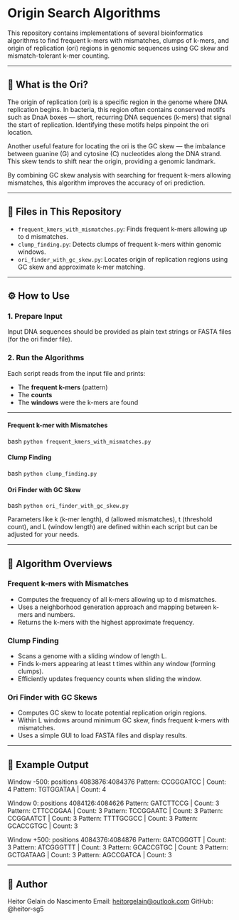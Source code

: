 # Origin Search Algorithms

This repository contains implementations of several bioinformatics algorithms to find frequent k-mers with mismatches, clumps of k-mers, and origin of replication (ori) regions in genomic sequences using GC skew and mismatch-tolerant k-mer counting.

---

## 🧬 What is the Ori?

The origin of replication (ori) is a specific region in the genome where DNA replication begins. In bacteria, this region often contains conserved motifs such as DnaA boxes — short, recurring DNA sequences (k-mers) that signal the start of replication. Identifying these motifs helps pinpoint the ori location.

Another useful feature for locating the ori is the GC skew — the imbalance between guanine (G) and cytosine (C) nucleotides along the DNA strand. This skew tends to shift near the origin, providing a genomic landmark.

By combining GC skew analysis with searching for frequent k-mers allowing mismatches, this algorithm improves the accuracy of ori prediction.

---

## 📁 Files in This Repository

- `frequent_kmers_with_mismatches.py`: Finds frequent k-mers allowing up to d mismatches.
- `clump_finding.py`: Detects clumps of frequent k-mers within genomic windows.
- `ori_finder_with_gc_skew.py`: Locates origin of replication regions using GC skew and approximate k-mer matching.

---

## ⚙️ How to Use

### 1. Prepare Input

Input DNA sequences should be provided as plain text strings or FASTA files (for the ori finder file).

### 2. Run the Algorithms

Each script reads from the input file and prints:

- The **frequent k-mers** (pattern)
- The **counts**
- The **windows** were the k-mers are found

---

#### Frequent k-mer with Mismatches

  bash
```python frequent_kmers_with_mismatches.py```

#### Clump Finding

  bash
```python clump_finding.py```

#### Ori Finder with GC Skew

  bash
```python ori_finder_with_gc_skew.py```

Parameters like k (k-mer length), d (allowed mismatches), t (threshold count), and L (window length) are defined within each script but can be adjusted for your needs.

---

## 🧠 Algorithm Overviews

### Frequent k-mers with Mismatches

- Computes the frequency of all k-mers allowing up to d mismatches.
- Uses a neighborhood generation approach and mapping between k-mers and numbers.
- Returns the k-mers with the highest approximate frequency.

### Clump Finding

- Scans a genome with a sliding window of length L.
- Finds k-mers appearing at least t times within any window (forming clumps).
- Efficiently updates frequency counts when sliding the window.

### Ori Finder with GC Skews

- Computes GC skew to locate potential replication origin regions.
- Within L windows around minimum GC skew, finds frequent k-mers with mismatches.
- Uses a simple GUI to load FASTA files and display results.

---

## 🧪 Example Output

Window -500: positions 4083876:4084376
  Pattern: CCGGGATCC | Count: 4
  Pattern: TGTGGATAA | Count: 4

Window 0: positions 4084126:4084626
  Pattern: GATCTTCCG | Count: 3
  Pattern: CTTCCGGAA | Count: 3
  Pattern: TCCGGAATC | Count: 3
  Pattern: CCGGAATCT | Count: 3
  Pattern: TTTTGCGCC | Count: 3
  Pattern: GCACCGTGC | Count: 3

Window +500: positions 4084376:4084876
  Pattern: GATCGGGTT | Count: 3
  Pattern: ATCGGGTTT | Count: 3
  Pattern: GCACCGTGC | Count: 3
  Pattern: GCTGATAAG | Count: 3
  Pattern: AGCCGATCA | Count: 3

---

## 👤 Author

Heitor Gelain do Nascimento
Email: heitorgelain@outlook.com
GitHub: @heitor-sg5
